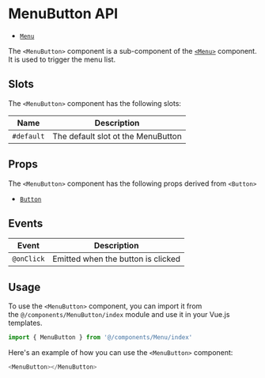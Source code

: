 # MenuButton API
- [`Menu`](./Menu.md)

The `<MenuButton>` component is a sub-component of the [`<Menu>`](./Menu.md) component. It is used to trigger the menu list.

## Slots
The `<MenuButton>` component has the following slots:

| Name | Description |
| - | - |
| `#default` | The default slot ot the MenuButton |

## Props
The `<MenuButton>` component has the following props derived from `<Button>`
- [`Button`](../Button/Button.md)

## Events
| Event | Description |
| - | - |
| `@onClick` | Emitted when the button is clicked |

## Usage
To use the `<MenuButton>` component, you can import it from the `@/components/MenuButton/index` module and use it in your Vue.js templates.
```ts
import { MenuButton } from '@/components/Menu/index'
```
 Here's an example of how you can use the `<MenuButton>` component:
   
```ts
<MenuButton></MenuButton>
```

